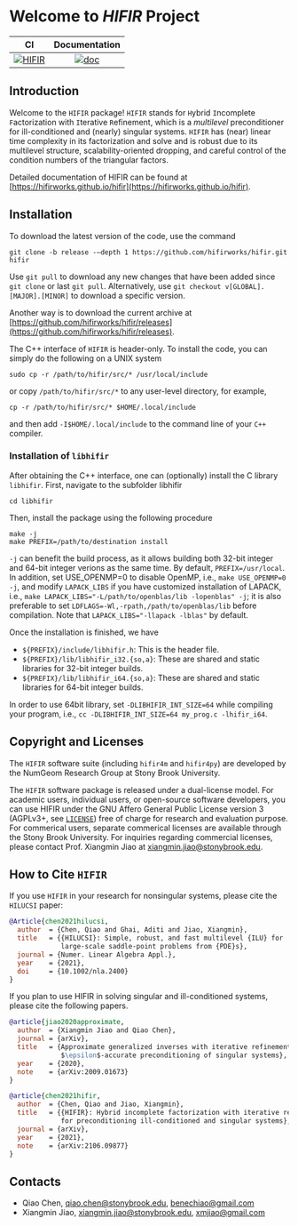# Welcome to *HIFIR* Project #

|CI | Documentation |
|:---: | :---:|
| [![HIFIR](https://github.com/hifirworks/hifir/actions/workflows/github-actions.yml/badge.svg?branch=main)](https://github.com/hifirworks/hifir/actions/workflows/github-actions.yml) | [![doc](https://img.shields.io/badge/%20doc-ready-blue)](https://hifirworks.github.io/hifir) |

## Introduction ##

Welcome to the `HIFIR` package! `HIFIR` stands for `H`ybrid `I`ncomplete `F`actorization with `I`terative `R`efinement, which is a *multilevel* preconditioner for ill-conditioned and (nearly) singular systems. `HIFIR` has (near) linear time complexity in its factorization and solve and is robust due to its multilevel structure, scalability-oriented dropping, and careful control of the condition numbers of the triangular factors.

Detailed documentation of HIFIR can be found at [https://hifirworks.github.io/hifir](https://hifirworks.github.io/hifir).

## Installation ##

To download the latest version of the code, use the command

```console
git clone -b release -–depth 1 https://github.com/hifirworks/hifir.git hifir
```

Use `git pull` to download any new changes that have been added since `git clone` or last `git pull`. Alternatively, use `git checkout v[GLOBAL].[MAJOR].[MINOR]` to download a specific version.

Another way is to download the current archive at [https://github.com/hifirworks/hifir/releases](https://github.com/hifirworks/hifir/releases).

The C++ interface of `HIFIR` is header-only. To install the code, you can simply do the following on a UNIX system

```console
sudo cp -r /path/to/hifir/src/* /usr/local/include
```

or copy `/path/to/hifir/src/*` to any user-level directory, for example,

```console
cp -r /path/to/hifir/src/* $HOME/.local/include
```

and then add `-I$HOME/.local/include` to the command line of your `C++` compiler.

### Installation of `libhifir` ###

After obtaining the C++ interface, one can (optionally) install the C library `libhifir`. First, navigate to the subfolder libhifir

```console
cd libhifir
```

Then, install the package using the following procedure

```console
make -j
make PREFIX=/path/to/destination install
```

`-j` can benefit the build process, as it allows building both 32-bit integer
and 64-bit integer verions as the same time. By default, `PREFIX=/usr/local`. In addition, set USE_OPENMP=0 to disable OpenMP, i.e., `make USE_OPENMP=0 -j`, and modify `LAPACK_LIBS` if you have customized installation of LAPACK, i.e., `make LAPACK_LIBS="-L/path/to/openblas/lib -lopenblas" -j`; it is also preferable to set `LDFLAGS=-Wl,-rpath,/path/to/openblas/lib` before compilation. Note that `LAPACK_LIBS="-llapack -lblas"` by default.

Once the installation is finished, we have

- `${PREFIX}/include/libhifir.h`: This is the header file.
- `${PREFIX}/lib/libhifir_i32.{so,a}`: These are shared and static libraries for 32-bit integer builds.
- `${PREFIX}/lib/libhifir_i64.{so,a}`: These are shared and static libraries for 64-bit integer builds.

In order to use 64bit library, set `-DLIBHIFIR_INT_SIZE=64` while compiling your program, i.e., `cc -DLIBHIFIR_INT_SIZE=64 my_prog.c -lhifir_i64`.

## Copyright and Licenses ##

The `HIFIR` software suite (including `hifir4m` and `hifir4py`) are developed by the NumGeom Research Group at Stony Brook University.

The `HIFIR` software package is released under a dual-license model. For academic users, individual users, or open-source software developers, you can use HIFIR under the GNU Affero General Public License version 3 (AGPLv3+, see [`LICENSE`](./LICENSE)) free of charge for research and evaluation purpose. For commerical users, separate commerical licenses are available through the Stony Brook University. For inquiries regarding commercial licenses, please contact Prof. Xiangmin Jiao at xiangmin.jiao@stonybrook.edu.

## How to Cite `HIFIR` ##

If you use `HIFIR` in your research for nonsingular systems, please cite the `HILUCSI` paper:

```bibtex
@Article{chen2021hilucsi,
  author  = {Chen, Qiao and Ghai, Aditi and Jiao, Xiangmin},
  title   = {{HILUCSI}: Simple, robust, and fast multilevel {ILU} for
             large-scale saddle-point problems from {PDE}s},
  journal = {Numer. Linear Algebra Appl.},
  year    = {2021},
  doi     = {10.1002/nla.2400}
}
```

If you plan to use HIFIR in solving singular and ill-conditioned systems, please cite the following papers.

```bibtex
@article{jiao2020approximate,
  author  = {Xiangmin Jiao and Qiao Chen},
  journal = {arXiv},
  title   = {Approximate generalized inverses with iterative refinement for
             $\epsilon$-accurate preconditioning of singular systems},
  year    = {2020},
  note    = {arXiv:2009.01673}
}
```

```bibtex
@article{chen2021hifir,
  author  = {Chen, Qiao and Jiao, Xiangmin},
  title   = {{HIFIR}: Hybrid incomplete factorization with iterative refinement
             for preconditioning ill-conditioned and singular systems},
  journal = {arXiv},
  year    = {2021},
  note    = {arXiv:2106.09877}
}
```

## Contacts ##

- Qiao Chen, <qiao.chen@stonybrook.edu>, <benechiao@gmail.com>
- Xiangmin Jiao, <xiangmin.jiao@stonybrook.edu>, <xmjiao@gmail.com>
